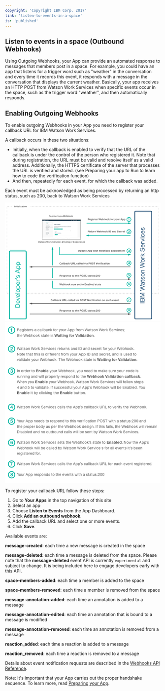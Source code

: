 ```yaml
---
copyright: 'Copyright IBM Corp. 2017'
link: 'listen-to-events-in-a-space'
is: 'published'
---
```

## Listen to events in a space (Outbound Webhooks)

Using Outgoing Webhooks, your App can provide an automated response to messages that members post in a space.  For example, you could have an app that listens for a trigger word such as "weather" in the conversation and every time it records this event, it responds with a message in the conversation that displays the current weather.  Basically, your app receives an HTTP POST from Watson Work Services when specific events occur in the space, such as the trigger word "weather", and then automatically responds.  

## Enabling Outgoing Webhooks
To enable outgoing Webhooks in your App you need to register your callback URL for IBM Watson Work Services.  

A callback occurs in these two situations:
 - Initially, when the callback is enabled  to verify that the URL of the callback is under the control of the person who registered it.  Note that during registration, the URL must be valid and resolve itself as a valid address. Additionally, the HTTPS certificate of the server that processes the URL is verified and stored. (see Preparing your app to Run to learn how to code the verification function)
 - And then, repeatedly for each event, for which the callback was added.

Each event must be acknowledged as being processed by returning an http status, such as 200, back to Watson Work Services

![Webhooks Sequence Diagram 1](../images/WWSWebhooksDiagram1.png)
![Webhooks Sequence Diagram 2](../images/WWSWebhooksDiagram2.png)

To register your callback URL follow these steps:
1. Go to **Your Apps** in the top navigation of this site
2. Select an app
3. Choose **Listen to Events** from the App Dashboard.  
4.  Click **Add an outbound webhook**.
5.  Add the callback URL and select one or more events.
6.  Click **Save**.

Available events are:

**message-created**: each time a new message is created in the space

**message-deleted**: each time a message is deleted from the space. Please note that the **message-deleted** event API is currently `experimental` and subject to change. It is being included here to engage developers early with this API.

**space-members-added**: each time a member is added to the space

**space-members-removed**: each time a member is removed from the space

**message-annotation-added**: each time an annotation is added to a message

**message-annotation-edited**: each time an annotation that is bound to a message is modified

**message-annotation-removed**: each time an annotation is removed from a message

**reaction_added**: each time a reaction is added to a message

**reaction_removed**: each time a reaction is removed to a message

Details about event notification requests are described in the [Webhooks API Reference](../references/V1_OutboundCallback.yml).

Note: It's important that your App carries out the proper handshake sequence.  To learn more, read [Preparing your App](../guides/V1_PreparingYourApp.md).
